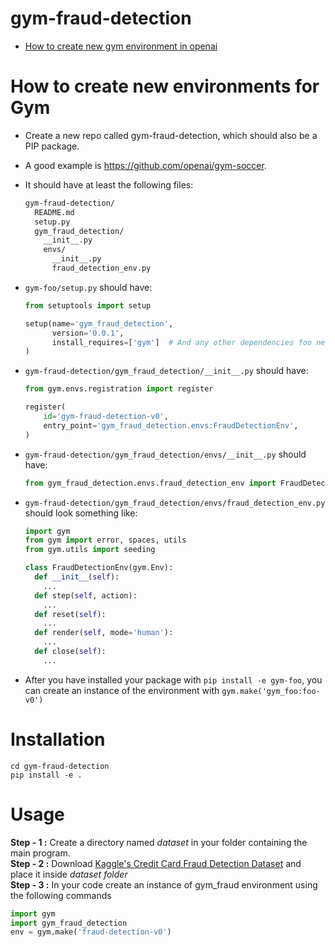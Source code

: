 # gym-fraud-detection

* [How to create new gym environment in openai](https://github.com/openai/gym/blob/master/docs/creating-environments.md)

# How to create new environments for Gym

* Create a new repo called gym-fraud-detection, which should also be a PIP package.

* A good example is https://github.com/openai/gym-soccer.

* It should have at least the following files:
  ```sh
  gym-fraud-detection/
    README.md
    setup.py
    gym_fraud_detection/
      __init__.py
      envs/
        __init__.py
        fraud_detection_env.py
  ```

* `gym-foo/setup.py` should have:

  ```python
  from setuptools import setup

  setup(name='gym_fraud_detection',
        version='0.0.1',
        install_requires=['gym']  # And any other dependencies foo needs
  )
  ```

* `gym-fraud-detection/gym_fraud_detection/__init__.py` should have:
  ```python
  from gym.envs.registration import register

  register(
      id='gym-fraud-detection-v0',
      entry_point='gym_fraud_detection.envs:FraudDetectionEnv',
  )
  ```

* `gym-fraud-detection/gym_fraud_detection/envs/__init__.py` should have:
  ```python
  from gym_fraud_detection.envs.fraud_detection_env import FraudDetectionEnv
  ```

* `gym-fraud-detection/gym_fraud_detection/envs/fraud_detection_env.py` should look something like:
  ```python
  import gym
  from gym import error, spaces, utils
  from gym.utils import seeding

  class FraudDetectionEnv(gym.Env):
    def __init__(self):
      ...
    def step(self, action):
      ...
    def reset(self):
      ...
    def render(self, mode='human'):
      ...
    def close(self):
      ...
  ```

* After you have installed your package with `pip install -e gym-foo`, you can create an instance of the environment with `gym.make('gym_foo:foo-v0')`

# Installation 
```
cd gym-fraud-detection
pip install -e .
```

# Usage 

**Step - 1 :** Create a directory named *dataset* in your folder containing the main program.<br>
**Step - 2 :** Download [Kaggle's Credit Card Fraud Detection Dataset](https://www.kaggle.com/mlg-ulb/creditcardfraud) and place it inside *dataset folder*<br>
**Step - 3 :** In your code create an instance of gym_fraud environment using the following commands <br>
 ```python
import gym
import gym_fraud_detection
env = gym.make('fraud-detection-v0')
```
